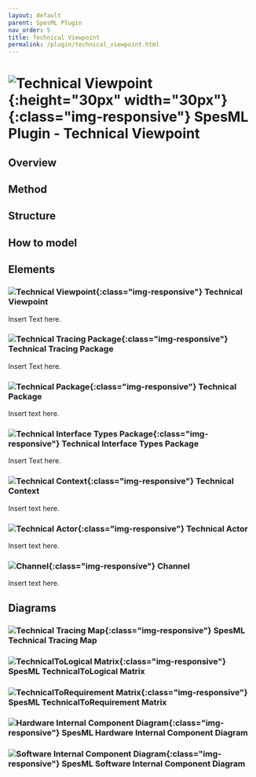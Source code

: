 ```yaml
---
layout: default
parent: SpesML Plugin
nav_order: 5
title: Technical Viewpoint
permalink: /plugin/technical_viewpoint.html
---
```

# ![Technical Viewpoint](/spesml/plugin/images/technical_viewpoint/TechnicalViewpoint.png){:height="30px" width="30px"}{:class="img-responsive"} SpesML Plugin - Technical Viewpoint

## Overview

## Method

## Structure

## How to model

## Elements
### ![Technical Viewpoint](/spesml/plugin/images/technical_viewpoint/TechnicalViewpoint.png){:class="img-responsive"} Technical Viewpoint
Insert Text here.
### ![Technical Tracing Package](/spesml/plugin/images/technical_viewpoint/TechnicalTracingPackage.png){:class="img-responsive"} Technical Tracing Package
Insert Text here.
### ![Technical Package](/spesml/plugin/images/technical_viewpoint/TechnicalPackage.png){:class="img-responsive"} Technical Package
Insert text here.
### ![Technical Interface Types Package](/spesml/plugin/images/technical_viewpoint/TechnicalInterfaceTypesPackage.png){:class="img-responsive"} Technical Interface Types Package
Insert Text here.
### ![Technical Context](/spesml/plugin/images/technical_viewpoint/TechnicalContext.png){:class="img-responsive"} Technical Context
Insert text here.
### ![Technical Actor](/spesml/plugin/images/technical_viewpoint/TechnicalActor.png){:class="img-responsive"} Technical Actor
Insert text here.
### ![Channel](/spesml/plugin/images/universal_interface_model/Channel.png){:class="img-responsive"} Channel
Insert text here.

## Diagrams
### ![Technical Tracing Map](/spesml/plugin/images/diagrams/map.png){:class="img-responsive"} SpesML Technical Tracing Map
### ![TechnicalToLogical Matrix](/spesml/plugin/images/diagrams/matrix.png){:class="img-responsive"} SpesML TechnicalToLogical Matrix
### ![TechnicalToRequirement Matrix](/spesml/plugin/images/diagrams/matrix.png){:class="img-responsive"} SpesML TechnicalToRequirement Matrix
### ![Hardware Internal Component Diagram](/spesml/plugin/images/diagrams/composite_structure.png){:class="img-responsive"} SpesML Hardware Internal Component Diagram
### ![Software Internal Component Diagram](/spesml/plugin/images/diagrams/composite_structure.png){:class="img-responsive"} SpesML Software Internal Component Diagram
